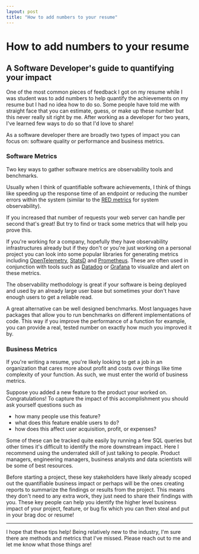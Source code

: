 ```yaml
---
layout: post
title: "How to add numbers to your resume"
---
```


# How to add numbers to your resume
## A Software Developer's guide to quantifying your impact

One of the most common pieces of feedback I got on my resume while I was student was to add numbers to help quantify the achievements on my resume but I had no idea how to do so.
Some people have told me with straight face that you can estimate, guess, or make up these number but this never really sit right by me.
After working as a developer for two years, I've learned few ways to do so that I'd love to share!

As a software developer there are broadly two types of impact you can focus on: software quality or performance and business metrics.

### Software Metrics

Two key ways to gather software metrics are observability tools and benchmarks.

Usually when I think of quantifiable software achievements, I think of things like speeding up the response time of an endpoint or reducing the number errors within the system (similar to the [RED metrics](https://grafana.com/blog/2018/08/02/the-red-method-how-to-instrument-your-services/) for system observability).

If you increased that number of requests your web server can handle per second that's great!
But try to find or track some metrics that will help you prove this.

If you're working for a company, hopefully they have observability infrastructures already but if they don't or you're just working on a personal project you can look into some popular libraries for generating metrics including [OpenTelemetry](https://opentelemetry.io/), [StatsD](https://github.com/statsd/statsd) and [Prometheus](https://prometheus.io/docs/concepts/metric_types/).
These are often used in conjunction with tools such as [Datadog](https://www.datadoghq.com/) or [Grafana](https://grafana.com/) to visualize and alert on these metrics.

The observability methodology is great if your software is being deployed and used by an already large user base but sometimes your don't have enough users to get a reliable read.

A great alternative can be well designed benchmarks. Most languages have packages that allow you to run benchmarks on different implementations of code. This way if you improve the performance of a function for example, you can provide a real, tested number on exactly how much you improved it by.

### Business Metrics

If you're writing a resume, you're likely looking to get a job in an organization that cares more about profit and costs over things like time complexity of your function.
As such, we must enter the world of business metrics.

Suppose you added a new feature to the product your worked on. Congratulations! To capture the impact of this accomplishment you should ask yourself questions such as

- how many people use this feature?
- what does this feature enable users to do?
- how does this affect user acquisition, profit, or expenses?

Some of these can be tracked quite easily by running a few SQL queries but other times it's difficult to identify the more downstream impact. Here I recommend using the underrated skill of just talking to people. Product managers, engineering managers, business analysts and data scientists will be some of best resources.


Before starting a project, these key stakeholders have likely already scoped out the quantifiable business impact or perhaps will be the ones creating reports to summarize the findings or results from the project. 
This means they don't need to any extra work, they just need to share their findings with you.
These key people can help you identify the higher level business impact of your project, feature, or bug fix which you can then steal and put in your brag doc or resume!

---

I hope that these tips help! 
Being relatively new to the industry, I'm sure there are methods and metrics that I've missed. Please reach out to me and let me know what those things are!
